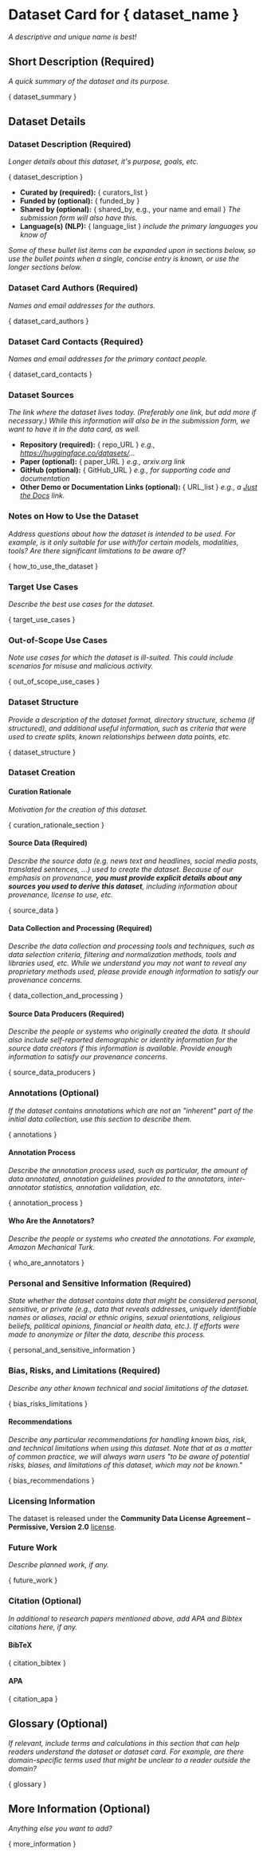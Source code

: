 
# Dataset Card for { dataset_name }

_A descriptive and unique name is best!_

## Short Description (Required)

_A quick summary of the dataset and its purpose._

{ dataset_summary }

## Dataset Details 

### Dataset Description (Required)

_Longer details about this dataset, it's purpose, goals, etc._

{ dataset_description }

* **Curated by (required):** { curators_list }
* **Funded by (optional):** { funded_by }
* **Shared by (optional):** { shared_by, e.g., your name and email } _The submission form will also have this._
* **Language(s) (NLP):** { language_list } _include the primary languages you know of_

_Some of these bullet list items can be expanded upon in sections below, so use the bullet points when a single, concise entry is known, or use the longer sections below._


### Dataset Card Authors (Required)

_Names and email addresses for the authors._

{ dataset_card_authors }

### Dataset Card Contacts {Required}

_Names and email addresses for the primary contact people._

{ dataset_card_contacts }

### Dataset Sources

_The link where the dataset lives today. (Preferably one link, but add more if necessary.) While this information will also be in the submission form, we want to have it in the data card, as well._

* **Repository (required):** { repo_URL } _e.g., https://huggingface.co/datasets/..._
* **Paper (optional):** { paper_URL } _e.g., arxiv.org link_
* **GitHub (optional):** { GitHub_URL } _e.g., for supporting code and documentation_
* **Other Demo or Documentation Links (optional):** { URL_list } _e.g., a [Just the Docs](https://just-the-docs.com/) link._

### Notes on How to Use the Dataset

_Address questions about how the dataset is intended to be used. For example, is it only suitable for use with/for certain models, modalities, tools? Are there significant limitations to be aware of?_

{ how_to_use_the_dataset }

### Target Use Cases

_Describe the best use cases for the dataset._

{ target_use_cases }

### Out-of-Scope Use Cases

_Note use cases for which the dataset is ill-suited. This could include scenarios for misuse and malicious activity._

{ out_of_scope_use_cases }

### Dataset Structure

_Provide a description of the dataset format, directory structure, schema (if structured), and additional useful information, such as criteria that were used to create splits, known relationships between data points, etc._

{ dataset_structure }

### Dataset Creation

#### Curation Rationale

_Motivation for the creation of this dataset._

{ curation_rationale_section }

#### Source Data (Required)

_Describe the source data (e.g. news text and headlines, social media posts, translated sentences, ...) used to create the dataset. Because of our emphasis on provenance, **you must provide explicit details about any sources you used to derive this dataset**, including information about provenance, license to use, etc._

{ source_data }

#### Data Collection and Processing (Required)

_Describe the data collection and processing tools and techniques, such as data selection criteria, filtering and normalization methods, tools and libraries used, etc. While we understand you may not want to reveal any proprietary methods used, please provide enough information to satisfy our provenance concerns._

{ data_collection_and_processing }

#### Source Data Producers (Required)

_Describe the people or systems who originally created the data. It should also include self-reported demographic or identity information for the source data creators if this information is available. Provide enough information to satisfy our provenance concerns._

{ source_data_producers }

### Annotations (Optional)

_If the dataset contains annotations which are not an "inherent" part of the initial data collection, use this section to describe them._

{ annotations }

#### Annotation Process

_Describe the annotation process used, such as particular, the amount of data annotated, annotation guidelines provided to the annotators, inter-annotator statistics, annotation validation, etc._

{ annotation_process }

#### Who Are the Annotators?

_Describe the people or systems who created the annotations. For example, Amazon Mechanical Turk._

{ who_are_annotators }

### Personal and Sensitive Information (Required)

_State whether the dataset contains data that might be considered personal, sensitive, or private (e.g., data that reveals addresses, uniquely identifiable names or aliases, racial or ethnic origins, sexual orientations, religious beliefs, political opinions, financial or health data, etc.). If efforts were made to anonymize or filter the data, describe this process._

{ personal_and_sensitive_information }

### Bias, Risks, and Limitations (Required)

_Describe any other known technical and social limitations of the dataset._

{ bias_risks_limitations }

#### Recommendations

_Describe any particular recommendations for handling known bias, risk, and technical limitations when using this dataset. Note that at as a matter of common practice, we will always warn users "to be aware of potential risks, biases, and limitations of this dataset, which may not be known."_

{ bias_recommendations }

### Licensing Information

The dataset is released under the **Community Data License Agreement – Permissive, Version 2.0** [license](https://cdla.dev/permissive-2-0/).

### Future Work

_Describe planned work, if any._

{ future_work }

### Citation (Optional)

_In additional to research papers mentioned above, add APA and Bibtex citations here, if any._

#### BibTeX

{ citation_bibtex }

#### APA

{ citation_apa }

## Glossary (Optional)

_If relevant, include terms and calculations in this section that can help readers understand the dataset or dataset card. For example, are there domain-specific terms used that might be unclear to a reader outside the domain?_

{ glossary }

## More Information (Optional)

_Anything else you want to add?_

{ more_information }

